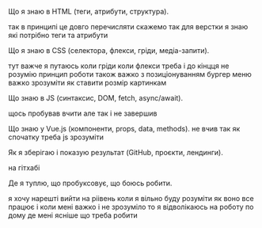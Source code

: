 Що я знаю в HTML (теги, атрибути, структура).

так в принципі це довго перечисляти скажемо так для верстки я знаю які потрібно теги та атрибути

Що я знаю в CSS (селектора, флекси, гріди, медіа-запити).

тут важче я путаюсь коли гріди коли флекси треба і до кінцця не розумію принцип роботи також важко з позиціонуванням бургер меню важко зрозуміти як ставити розмір картинкам 

Що знаю в JS (синтаксис, DOM, fetch, async/await).

щось пробував вчити але так і не завершив 

Що знаю у Vue.js (компоненти, props, data, methods).
не вчив так як спочатку треба js зрозуміти

Як я зберігаю і показую результат (GitHub, проєкти, лендинги).

на гітхабі

Де я туплю, що пробуксовує, що боюсь робити.

я хочу нарешті вийти на ріівень коли я вільно буду розуміти як воно все працює і коли мені важко і не зрозуміло то я відволікаюсь на роботу по дому де мені ясніше що треба робити